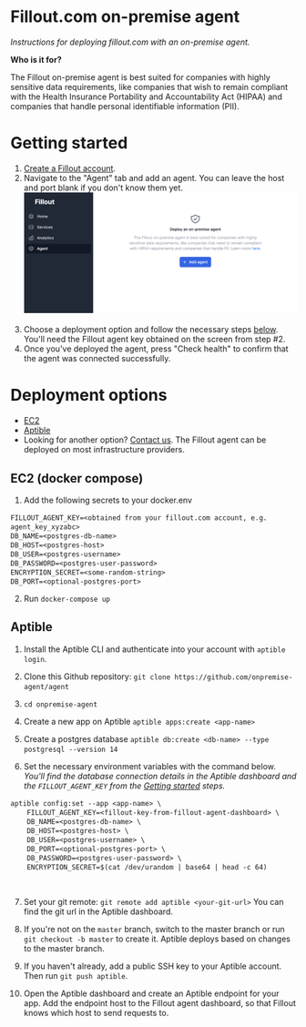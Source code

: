 # Fillout.com on-premise agent
*Instructions for deploying fillout.com with an on-premise agent.*

**Who is it for?**

The Fillout on-premise agent is best suited for companies with highly sensitive data requirements, like companies that wish to remain compliant with the Health Insurance Portability and Accountability Act (HIPAA) and companies that handle personal identifiable information (PII).

# Getting started

1. [Create a Fillout account](https://app.fillout.com/invite/signup). 
2. Navigate to the "Agent" tab and add an agent. You can leave the host and port blank if you don't know them yet.
&nbsp;
&nbsp;
![Create agent](/images/createAgent.png)
&nbsp;
3. Choose a deployment option and follow the necessary steps [below](#deployment-options). You'll need the Fillout agent key obtained on the screen from step #2.
&nbsp;
4. Once you've deployed the agent, press "Check health" to confirm that the agent was connected successfully.
&nbsp;
&nbsp;



# Deployment options
- [EC2](#ec2)
- [Aptible](#aptible)
- Looking for another option? [Contact us](https://app.fillout.com/flow/iN7kf2ZcRr/basicinfo). The Fillout agent can be deployed on most infrastructure providers.


## EC2 (docker compose)

1. Add the following secrets to your docker.env

```
FILLOUT_AGENT_KEY=<obtained from your fillout.com account, e.g. agent_key_xyzabc>
DB_NAME=<postgres-db-name>
DB_HOST=<postgres-host>
DB_USER=<postgres-username>
DB_PASSWORD=<postgres-user-password>
ENCRYPTION_SECRET=<some-random-string>
DB_PORT=<optional-postgres-port>

```

2. Run `docker-compose up`



## Aptible

1. Install the Aptible CLI and authenticate into your account with `aptible login`.

2. Clone this Github repository: `git clone https://github.com/onpremise-agent/agent`

3. `cd onpremise-agent`

4. Create a new app on Aptible `aptible apps:create <app-name>`

5. Create a postgres database `aptible db:create <db-name> --type postgresql --version 14`

6. Set the necessary environment variables with the command below. *You'll find the database connection details in the Aptible dashboard and the `FILLOUT_AGENT_KEY` from the [Getting started](#getting-started) steps.*

```
aptible config:set --app <app-name> \
    FILLOUT_AGENT_KEY=<fillout-key-from-fillout-agent-dashboard> \
    DB_NAME=<postgres-db-name> \
    DB_HOST=<postgres-host> \
    DB_USER=<postgres-username> \
    DB_PORT=<optional-postgres-port> \
    DB_PASSWORD=<postgres-user-password> \
    ENCRYPTION_SECRET=$(cat /dev/urandom | base64 | head -c 64) 

```


&nbsp;

7. Set your git remote: `git remote add aptible <your-git-url>` You can find the git url in the Aptible dashboard.

8. If you're not on the `master` branch, switch to the master branch or run `git checkout -b master` to create it. Aptible deploys based on changes to the master branch.

9.  If you haven't already, add a public SSH key to your Aptible account. Then run `git push aptible`.

10. Open the Aptible dashboard and create an Aptible endpoint for your app. Add the endpoint host to the Fillout agent dashboard, so that Fillout knows which host to send requests to.


